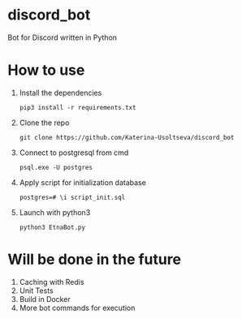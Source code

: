 # discord_bot
Bot for Discord written in Python

# How to use
1. Install the dependencies

	`pip3 install -r requirements.txt`

2. Clone the repo

	`git clone https://github.com/Katerina-Usoltseva/discord_bot`

3. Connect to postgresql from cmd

	`psql.exe -U postgres`

4. Apply script for initialization database

	`postgres=# \i script_init.sql`
	
5. Launch with python3

	`python3 EtnaBot.py`
	
# Will be done in the future

1. Caching with Redis
2. Unit Tests
3. Build in Docker
4. More bot commands for execution
